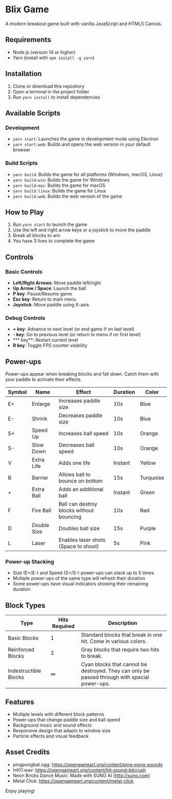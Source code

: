 # Blix Game

A modern breakout game built with vanilla JavaScript and HTML5 Canvas.

## Requirements

- Node.js (version 14 or higher)
- Yarn (install with `npm install -g yarn`)

## Installation

1. Clone or download this repository
2. Open a terminal in the project folder
3. Run `yarn install` to install dependencies

## Available Scripts

### Development
- `yarn start`: Launches the game in development mode using Electron
- `yarn start:web`: Builds and opens the web version in your default browser

### Build Scripts
- `yarn build`: Builds the game for all platforms (Windows, macOS, Linux)
- `yarn build:win`: Builds the game for Windows
- `yarn build:mac`: Builds the game for macOS
- `yarn build:linux`: Builds the game for Linux
- `yarn build:web`: Builds the web version of the game

## How to Play

1. Run `yarn start` to launch the game
2. Use the left and right arrow keys or a joystick to move the paddle
3. Break all blocks to win
4. You have 3 lives to complete the game

## Controls

### Basic Controls
- **Left/Right Arrows**: Move paddle left/right
- **Up Arrow / Space**: Launch the ball
- **P key**: Pause/Resume game
- **Esc key**: Return to main menu
- **Joystick**: Move paddle using X-axis

### Debug Controls
- **+ key**: Advance to next level (or end game if on last level)
- **- key**: Go to previous level (or return to menu if on first level)
- *** key**: Restart current level
- **R key**: Toggle FPS counter visibility

## Power-ups

Power-ups appear when breaking blocks and fall down. Catch them with your paddle to activate their effects.

| Symbol | Name | Effect | Duration | Color |
|--------|------|---------|-----------|--------|
| E+ | Enlarge | Increases paddle size | 10s | Blue |
| E- | Shrink | Decreases paddle size | 10s | Blue |
| S+ | Speed Up | Increases ball speed | 10s | Orange |
| S- | Slow Down | Decreases ball speed | 10s | Orange |
| V | Extra Life | Adds one life | Instant | Yellow |
| B | Barrier | Allows ball to bounce on bottom | 15s | Turquoise |
| + | Extra Ball | Adds an additional ball | Instant | Green |
| F | Fire Ball | Ball can destroy blocks without bouncing | 10s | Red |
| D | Double Size | Doubles ball size | 15s | Purple |
| L | Laser | Enables laser shots (Space to shoot) | 5s | Pink |

### Power-up Stacking
- Size (E+/E-) and Speed (S+/S-) power-ups can stack up to 5 times
- Multiple power-ups of the same type will refresh their duration
- Some power-ups have visual indicators showing their remaining duration

## Block Types

| Type | Hits Required | Description |
|------|---------------|-------------|
| Basic Blocks | 1 | Standard blocks that break in one hit. Come in various colors. |
| Reinforced Blocks | 2 | Gray blocks that require two hits to break. |
| Indestructible Blocks | ∞ | Cyan blocks that cannot be destroyed. They can only be passed through with special power-ups. |

## Features

- Multiple levels with different block patterns
- Power-ups that change paddle size and ball speed
- Background music and sound effects
- Responsive design that adapts to window size
- Particle effects and visual feedback

## Asset Credits

- pingpongbat.ogg: https://opengameart.org/content/ping-pong-sounds
- hit01.wav: https://opengameart.org/content/hit-sound-bitcrush
- Neon Bricks Dance Music: Made with SUNO AI (http://suno.com)
- Metal Click: https://opengameart.org/content/metal-click

Enjoy playing!